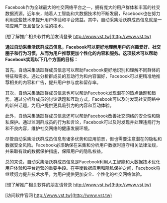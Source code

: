 Facebook作为全球最大的社交网络平台之一，拥有庞大的用户群体和丰富的社交数据资源。近年来，随着人工智能和大数据技术的不断发展，Facebook也在努力利用这些技术来提升用户体验和平台效益。其中，自动采集活跃群成员信息就是一项应用广泛且备受关注的技术。

[想了解推广相关软件的朋友请登录 http://www.vst.tw](http://www.vst.tw)

**通过自动采集活跃群成员信息，Facebook可以更好地理解用户的兴趣爱好、社交圈子和行为习惯，从而为用户推荐更加个性化的内容和服务。这项技术可以帮助Facebook实现以下几个方面的目标：**

首先，自动采集活跃群成员信息可以帮助Facebook更好地识别和理解不同群体的特征和需求。通过分析群成员的互动行为和内容偏好，Facebook可以更精准地推荐相关的内容和广告，提升用户参与度和留存率。

其次，自动采集活跃群成员信息也可以帮助Facebook发现潜在的热点话题和趋势。通过分析群成员的讨论话题和互动方式，Facebook可以及时发现社交网络中的新兴话题，为用户提供更具吸引力的内容和互动体验。

此外，自动采集活跃群成员信息还可以帮助Facebook改善社交网络的安全性和隐私保护。通过监测群成员的行为和言论，Facebook可以及时发现并处理违规行为和不良内容，维护社交网络的健康发展环境。

尽管自动采集活跃群成员信息有诸多优势和应用前景，但也需要注意潜在的隐私和数据安全风险。Facebook必须确保在采集和分析用户数据时遵守相关法律法规，并采取有效的数据保护措施，保障用户的隐私权益。

总的来说，自动采集活跃群成员信息是Facebook利用人工智能和大数据技术优化用户体验和平台运营的重要手段。在平衡数据应用和隐私保护之间，Facebook将继续努力提升技术水平，为用户提供更加安全、个性化的社交网络体验。

[想了解推广相关软件的朋友请登录 http://www.vst.tw](http://www.vst.tw)


[访问软件官网 http://www.vst.tw](http://www.vst.tw)
